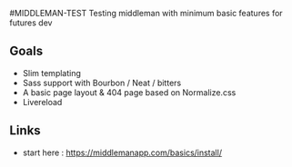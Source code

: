 #MIDDLEMAN-TEST
Testing middleman with minimum basic features for futures dev

## Goals

 - Slim templating
 - Sass support with Bourbon / Neat / bitters
 - A basic page layout & 404 page based on Normalize.css
 - Livereload

## Links

 - start here : https://middlemanapp.com/basics/install/

